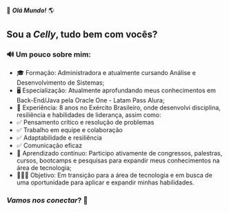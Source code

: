 👋 ***Olá Mundo!*** 🌎

## Sou a ***Celly***, tudo bem com vocês?

### 🔊 Um pouco sobre mim:
- 🎓 Formação: Administradora e atualmente cursando Análise e Desenvolvimento de Sistemas;
- 🖥️ Especialização: Atualmente aprofundando meus conhecimentos em Back-End/Java pela Oracle One - Latam Pass Alura;
- 🔰 Experiência: 8 anos no Exército Brasileiro, onde desenvolvi disciplina, resiliência e habilidades de liderança, assim como:
- ✅ Pensamento crítico e resolução de problemas
- ✅ Trabalho em equipe e colaboração
- ✅ Adaptabilidade e resiliência
- ✅ Comunicação eficaz
- 🚀 Aprendizado contínuo: Participo ativamente de congressos, palestras, cursos, bootcamps e pesquisas para expandir meus conhecimentos na área de tecnologia;
- 👩🏻‍💻 Objetivo: Em transição para a área de tecnologia e em busca de uma oportunidade para aplicar e expandir minhas habilidades.



 ### ***Vamos nos conectar***? 🚀


<!---
CellyLima/CellyLima is a ✨ special ✨ repository because its `README.md` (this file) appears on your GitHub profile.
You can click the Preview link to take a look at your changes.
--->
